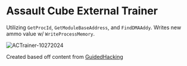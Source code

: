 # Assault Cube External Trainer

Utilizing `GetProcId`, `GetModuleBaseAddress`, and `FindDMAAddy`. Writes new ammo value w/ `WriteProcessMemory`.

![ACTrainer-10272024](https://i.imgur.com/MG290tT.png)

Created based off content from [GuidedHacking](https://guidedhacking.com/)

